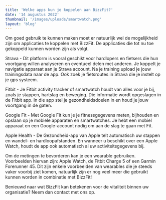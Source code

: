 ```yaml
---
title: 'Welke apps kun je koppelen aan BizzFit?'
date: '14 augustus 2022'
thumbnail: '/images/uploads/smartwatch.png'
layout: 'blog'
---
```

Om goed gebruik te kunnen maken moet er natuurlijk wel de mogelijkheid zijn om applicaties te koppelen met BizzFit. De applicaties die tot nu toe gekoppeld kunnen worden zijn als volgt.

Strava - Dit platform is vooral geschikt voor hardlopers en fietsers die hun voortgang willen analyseren en eventueel delen met anderen. Je koppelt je navigatie apparaat aan je Strava account. Na je training upload je jouw trainingsdata naar de app. Ook zoek je fietsroutes in Strava die je instelt op je gps systeem.

Fitbit - Je Fitbit activity tracker of smartwatch houdt van alles voor je bij, zoals je stappen, hartslag en beweging. Die informatie wordt opgeslagen in de Fitbit app. In die app stel je gezondheidsdoelen in en houd je jouw voortgang in de gaten.

Google Fit - Met Google Fit kun je je fitnessgegevens meten, bijhouden en opslaan op je mobiele apparaten en smartwatches. Je hebt een mobiel apparaat en een Google-account nodig om aan de slag te gaan met Fit.

Apple Health - De Gezondheid-app van Apple telt automatisch uw stappen en wandel- en hardloopafstanden. En wanneer u beschikt over een Apple Watch, houdt de app ook automatisch al uw activiteitsgegevens bij.

Om de metingen te bevorderen kan je een wearable gebruiken. Voorbeelden hiervan zijn: Apple Watch, de Fitbit Charge 5 of een Garmin Forerunner 45. Dit zijn enkele voorbeelden van wearables die je steeds vaker voorbij ziet komen, natuurlijk zijn er nog veel meer die gebruikt kunnen worden in combinatie met BizzFit!

Benieuwd naar wat BizzFit kan betekenen voor de vitaliteit binnen uw organisatie? Neem dan contact met ons op.